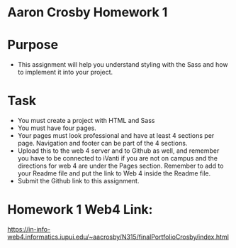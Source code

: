 # Aaron Crosby Homework 1

# Purpose

- This assignment will help you understand styling with the Sass and how to implement it into your project.

# Task

- You must create a project with HTML and Sass
- You must have four pages.
- Your pages must look professional and have at least 4 sections per page. Navigation and footer can be part of the 4 sections.
- Upload this to the web 4 server and to Github as well, and remember you have to be connected to iVanti if you are not on campus and the directions for web 4 are under the Pages section. Remember to add to your Readme file and put the link to Web 4 inside the Readme file.
- Submit the Github link to this assignment.

# Homework 1 Web4 Link:

https://in-info-web4.informatics.iupui.edu/~aacrosby/N315/finalPortfolioCrosby/index.html
